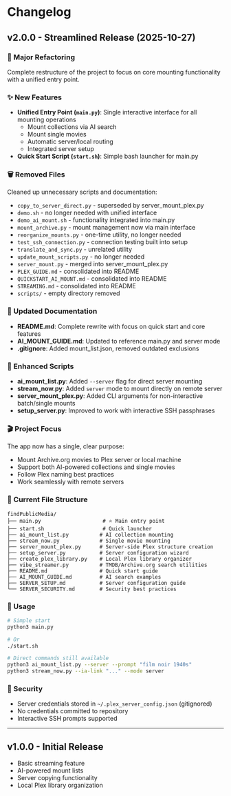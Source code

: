 # Changelog

## v2.0.0 - Streamlined Release (2025-10-27)

### 🎯 Major Refactoring
Complete restructure of the project to focus on core mounting functionality with a unified entry point.

### ✨ New Features
- **Unified Entry Point (`main.py`)**: Single interactive interface for all mounting operations
  - Mount collections via AI search
  - Mount single movies
  - Automatic server/local routing
  - Integrated server setup
- **Quick Start Script (`start.sh`)**: Simple bash launcher for main.py

### 🗑️ Removed Files
Cleaned up unnecessary scripts and documentation:
- `copy_to_server_direct.py` - superseded by server_mount_plex.py
- `demo.sh` - no longer needed with unified interface
- `demo_ai_mount.sh` - functionality integrated into main.py
- `mount_archive.py` - mount management now via main interface
- `reorganize_mounts.py` - one-time utility, no longer needed
- `test_ssh_connection.py` - connection testing built into setup
- `translate_and_sync.py` - unrelated utility
- `update_mount_scripts.py` - no longer needed
- `server_mount.py` - merged into server_mount_plex.py
- `PLEX_GUIDE.md` - consolidated into README
- `QUICKSTART_AI_MOUNT.md` - consolidated into README
- `STREAMING.md` - consolidated into README
- `scripts/` - empty directory removed

### 📝 Updated Documentation
- **README.md**: Complete rewrite with focus on quick start and core features
- **AI_MOUNT_GUIDE.md**: Updated to reference main.py and server mode
- **.gitignore**: Added mount_list.json, removed outdated exclusions

### 🔧 Enhanced Scripts
- **ai_mount_list.py**: Added `--server` flag for direct server mounting
- **stream_now.py**: Added `server` mode to mount directly on remote server
- **server_mount_plex.py**: Added CLI arguments for non-interactive batch/single mounts
- **setup_server.py**: Improved to work with interactive SSH passphrases

### 🎬 Project Focus
The app now has a single, clear purpose:
- Mount Archive.org movies to Plex server or local machine
- Support both AI-powered collections and single movies
- Follow Plex naming best practices
- Work seamlessly with remote servers

### 📁 Current File Structure
```
findPublicMedia/
├── main.py                    # ⭐ Main entry point
├── start.sh                   # Quick launcher
├── ai_mount_list.py          # AI collection mounting
├── stream_now.py             # Single movie mounting
├── server_mount_plex.py      # Server-side Plex structure creation
├── setup_server.py           # Server configuration wizard
├── create_plex_library.py    # Local Plex library organizer
├── vibe_streamer.py          # TMDB/Archive.org search utilities
├── README.md                 # Quick start guide
├── AI_MOUNT_GUIDE.md         # AI search examples
├── SERVER_SETUP.md           # Server configuration guide
└── SERVER_SECURITY.md        # Security best practices
```

### 🚀 Usage
```bash
# Simple start
python3 main.py

# Or
./start.sh

# Direct commands still available
python3 ai_mount_list.py --server --prompt "film noir 1940s"
python3 stream_now.py --ia-link "..." --mode server
```

### 🔐 Security
- Server credentials stored in `~/.plex_server_config.json` (gitignored)
- No credentials committed to repository
- Interactive SSH prompts supported

---

## v1.0.0 - Initial Release
- Basic streaming feature
- AI-powered mount lists
- Server copying functionality
- Local Plex library organization
